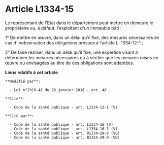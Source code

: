 # Article L1334-15

Le représentant de l'Etat dans le département peut mettre en demeure le  propriétaire ou, à défaut, l'exploitant d'un
immeuble bâti : 

1° De mettre  en œuvre, dans un délai qu'il fixe, des mesures nécessaires en cas d'inobservation des obligations prévues à
l'article L. 1334-12-1 ; 

2° De faire réaliser, dans un délai qu'il fixe, une  expertise visant à déterminer les mesures nécessaires ou à vérifier que
les mesures mises en œuvre ou envisagées au titre de ces obligations sont adaptées.

**Liens relatifs à cet article**

	**Modifié par**:

	  - Loi n°2016-41 du 26 janvier 2016 - art. 48

	**Cite**:

	  - Code de la santé publique - art. L1334-12-1 (V)

	**Cité par**:

	  - Code de la santé publique - art. L1334-16 (V)
	  - Code de la santé publique - art. L1334-16-1 (V)
	  - Code de la santé publique - art. R1334-29-8 (VD)
	  - Code de la santé publique - art. R1334-29-9 (VD)
